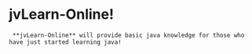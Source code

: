 # jvLearn-Online!
     **jvLearn-Online** will provide basic java knowledge for those who have just started learning java!

